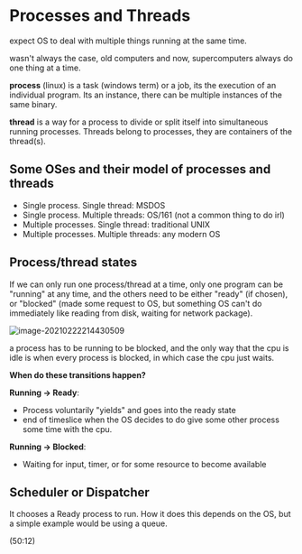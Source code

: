 # Processes and Threads

expect OS to deal with multiple things running at the same time.

wasn't always the case, old computers and now, supercomputers always do one thing at a time.

**process** (linux) is a task (windows term) or a job, its the execution of an individual program. Its an instance, there can be multiple instances of the same binary.

**thread** is a way for a process to divide or split itself into simultaneous running processes. Threads belong to processes, they are containers of the thread(s).



## Some OSes and their model of processes and threads

* Single process. Single thread: MSDOS
* Single process. Multiple threads: OS/161 (not a common thing to do irl)
* Multiple processes. Single thread: traditional UNIX
* Multiple processes. Multiple threads: any modern OS 



## Process/thread states

If we can only run one process/thread at a time, only one program can be "running" at any time, and the others need to be either "ready" (if chosen), or "blocked" (made some request to OS, but something OS can't do immediately like reading from disk, waiting for network package).

![image-20210222214430509](D:\Notes\UNSW\21T1\comp3231\processes_threads.assets\image-20210222214430509.png)

a process has to be running to be blocked, and the only way that the cpu is idle is when every process is blocked, in which case the cpu just waits.

**When do these transitions happen?**

**Running -> Ready**:

* Process voluntarily "yields" and goes into the ready state
* end of timeslice when the OS decides to do give some other process some time with the cpu.

**Running -> Blocked**:

* Waiting for input, timer, or for some resource to become available





## Scheduler or Dispatcher

It chooses a Ready process to run. How it does this depends on the OS, but a simple example would be using a queue.

(50:12)
